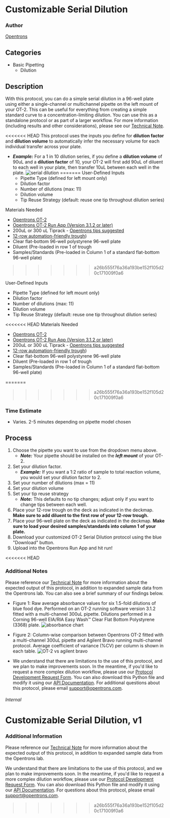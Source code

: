 # Customizable Serial Dilution

### Author
[Opentrons](https://opentrons.com/)

## Categories
* Basic Pipetting
    * Dilution

## Description
With this protocol, you can do a simple serial dilution in a 96-well plate using either a single-channel or multichannel pipette on the left mount of your OT-2. This can be useful for everything from creating a simple standard curve to a concentration-limiting dilution. You can use this as a standalone protocol or as part of a larger workflow. For more information (including results and other considerations), please see our [Technical Note](https://docs.google.com/document/d/1cwSAS52fSBOEI0Hb7U2paq5jS_G1LN2fB5TssJp-Au0/edit?usp=sharing).

<<<<<<< HEAD
This protocol uses the inputs you define for **dilution factor** and **dilution volume** to automatically infer the necessary volume for each individual transfer across your plate.

* ***Example:*** For a 1 in 10 dilution series, if you define a **dilution volume** of 90uL and a **dilution factor** of 10, your OT-2 will first add 90uL of diluent to each well in your plate, then transfer 10uL between each well in the plate.
![serial dilution](https://s3.amazonaws.com/opentrons-protocol-library-website/custom-README-images/customizable-serial-dilution/Screen+Shot+2018-09-24+at+3.04.54+PM.png)
=======
User-Defined Inputs
  * Pipette Type (defined for left mount only)
  * Dilution factor
  * Number of dilutions (max: 11)
  * Dilution volume
  * Tip Reuse Strategy (default: reuse one tip throughout dilution series)

Materials Needed
  * [Opentrons OT-2](http://opentrons.com/ot-2)
  * [Opentrons OT-2 Run App (Version 3.1.2 or later)](http://opentrons.com/ot-app)
  * 200uL or 300 uL Tiprack - [Opentrons tips suggested](https://shop.opentrons.com/collections/opentrons-tips/products/opentrons-300ul-tips-racks-9-600-tips)
  * [12-row automation-friendly trough](https://www.usascientific.com/12-channel-automation-reservoir.aspx))
  * Clear flat-bottom 96-well polystyrene 96-well plate
  * Diluent (Pre-loaded in row 1 of trough
  * Samples/Standards (Pre-loaded in Column 1 of a standard flat-bottom 96-well plate)
>>>>>>> a26b555f76a36a193be152f105d20c171009f0a6

User-Defined Inputs
* Pipette Type (defined for left mount only)
* Dilution factor
* Number of dilutions (max: 11)
* Dilution volume
* Tip Reuse Strategy (default: reuse one tip throughout dilution series)

<<<<<<< HEAD
Materials Needed
* [Opentrons OT-2](http://opentrons.com/ot-2)
* [Opentrons OT-2 Run App (Version 3.1.2 or later)](http://opentrons.com/ot-app)
* 200uL or 300 uL Tiprack - [Opentrons tips suggested](https://shop.opentrons.com/collections/opentrons-tips/products/opentrons-300ul-tips-racks-9-600-tips)
* [12-row automation-friendly trough](https://www.usascientific.com/12-channel-automation-reservoir.aspx))
* Clear flat-bottom 96-well polystyrene 96-well plate
* Diluent (Pre-loaded in row 1 of trough
* Samples/Standards (Pre-loaded in Column 1 of a standard flat-bottom 96-well plate)


=======
>>>>>>> a26b555f76a36a193be152f105d20c171009f0a6
### Time Estimate
* Varies. 2-5 minutes depending on pipette model chosen

## Process
1. Choose the pipette you want to use from the dropdown menu above.
    * ***Note:*** Your pipette should be installed on the ***left mount*** of your OT-2.
2. Set your dilution factor.
    * ***Example:*** If you want a 1:2 ratio of sample to total reaction volume, you would set your dilution factor to 2.
3. Set your number of dilutions (max = 11)
4. Set your dilution volume
5. Set your tip reuse strategy
    * ***Note:*** This defaults to no tip changes; adjust only if you want to change tips between each well.
6. Place your 12-row trough on the deck as indicated in the deckmap. **Make sure to add diluent to the first row of your 12-row trough.**
7. Place your 96-well plate on the deck as indicated in the deckmap. **Make sure to load your desired samples/standards into column 1 of your plate.**
8. Download your customized OT-2 Serial Dilution protocol using the blue "Download" button.
9. Upload into the Opentrons Run App and hit run!


<<<<<<< HEAD
### Additional Notes
Please reference our [Technical Note](https://docs.google.com/document/d/1cwSAS52fSBOEI0Hb7U2paq5jS_G1LN2fB5TssJp-Au0/edit?usp=sharing) for more information about the expected output of this protocol, in addition to expanded sample data from the Opentrons lab. You can also see a brief summary of our findings below.

* Figure 1: Raw average absorbance values for six 1.5-fold dilutions of blue food dye. Performed on an OT-2 running software version 3.1.2 fitted with a multi-channel 300uL pipette. Dilutions performed in a Corning 96-well EIA/RIA Easy Wash™ Clear Flat Bottom Polystyrene (3368) plate.
![absorbance chart](https://s3.amazonaws.com/opentrons-protocol-library-website/custom-README-images/customizable-serial-dilution/Screen+Shot+2018-09-24+at+2.50.23+PM.png)

* Figure 2: Column-wise comparison between Opentrons OT-2 fitted with a multi-channel 300uL pipette and Agilent Bravo running multi-channel protocol. Average coefficient of variance (%CV) per column is shown in each table.
![OT-2 vs agilent bravo](https://s3.amazonaws.com/opentrons-protocol-library-website/custom-README-images/customizable-serial-dilution/Screen+Shot+2018-09-24+at+2.59.24+PM.png)

* We understand that there are limitations to the use of this protocol, and we plan to make improvements soon. In the meantime, if you'd like to request a more complex dilution workflow, please use our [Protocol Development Request Form](https://opentrons-protocol-dev.paperform.co/). You can also download this Python file and modify it using our [API Documentation](https://docs.opentrons.com/). For additional questions about this protocol, please email support@opentrons.com.


###### Internal
Customizable Serial Dilution, v1
=======
### Additional Information
Please reference our [Technical Note](https://docs.google.com/document/d/1cwSAS52fSBOEI0Hb7U2paq5jS_G1LN2fB5TssJp-Au0/edit?usp=sharing) for more information about the expected output of this protocol, in addition to expanded sample data from the Opentrons lab.

We understand that there are limitations to the use of this protocol, and we plan to make improvements soon.
In the meantime, if you'd like to request a more complex dilution workflow, please use our [Protocol Development Request Form](https://opentrons-protocol-dev.paperform.co/). You can also download this Python file and modify it using our [API Documentation](https://docs.opentrons.com/). For questions about this protocol, please email support@opentrons.com.
>>>>>>> a26b555f76a36a193be152f105d20c171009f0a6
